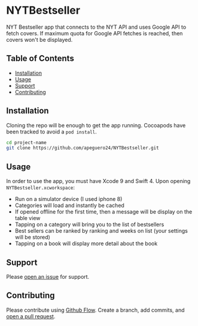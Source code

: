 # NYTBestseller

NYT Bestseller app that connects to the NYT API and uses Google API to fetch covers. If maximum quota for Google API fetches is reached, then covers won't be displayed. 

## Table of Contents

- [Installation](#installation)
- [Usage](#usage)
- [Support](#support)
- [Contributing](#contributing)

## Installation

Cloning the repo will be enough to get the app running. Cocoapods have been tracked to avoid a `pod install`.

```sh
cd project-name
git clone https://github.com/apeguero24/NYTBestseller.git
```

## Usage

In order to use the app, you must have Xcode 9 and Swift 4. Upon opening `NYTBestseller.xcworkspace`:

- Run on a simulator device (I used iphone 8)
- Categories will load and instantly be cached
- If opened offline for the first time, then a message will be display on the table view 
- Tapping on a category will bring you to the list of bestsellers
- Best sellers can be ranked by ranking and weeks on list (your settings will be stored) 
- Tapping on a book will display more detail about the book


## Support

Please [open an issue](https://github.com/fraction/NYTBestseller/issues/new) for support.

## Contributing

Please contribute using [Github Flow](https://guides.github.com/introduction/flow/). Create a branch, add commits, and [open a pull request](https://github.com/fraction/NYTBestseller/compare/).
